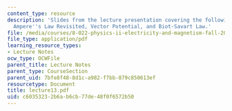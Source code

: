 ```yaml
---
content_type: resource
description: 'Slides from the lecture presentation covering the following topics:
  Ampere''s Law Revisited, Vector Potential, and Biot-Savart Law.'
file: /media/courses/8-022-physics-ii-electricity-and-magnetism-fall-2004/c60353232b6ab6cb77de48f0f6572b50_lecture13.pdf
file_type: application/pdf
learning_resource_types:
- Lecture Notes
ocw_type: OCWFile
parent_title: Lecture Notes
parent_type: CourseSection
parent_uid: 7bfe8f48-8d1c-a982-f7bb-879c850613ef
resourcetype: Document
title: lecture13.pdf
uid: c6035323-2b6a-b6cb-77de-48f0f6572b50
---
```

